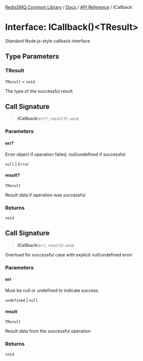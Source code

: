 [RedisSMQ Common Library](../../../README.md) / [Docs](../../README.md) / [API Reference](../README.md) / ICallback

# Interface: ICallback()\<TResult\>

Standard Node.js-style callback interface

## Type Parameters

### TResult

`TResult` = `void`

The type of the successful result

## Call Signature

> **ICallback**(`err?`, `result?`): `void`

### Parameters

#### err?

Error object if operation failed, null/undefined if successful

`null` | `Error`

#### result?

`TResult`

Result data if operation was successful

### Returns

`void`

## Call Signature

> **ICallback**(`err`, `result`): `void`

Overload for successful case with explicit null/undefined error

### Parameters

#### err

Must be null or undefined to indicate success

`undefined` | `null`

#### result

`TResult`

Result data from the successful operation

### Returns

`void`
